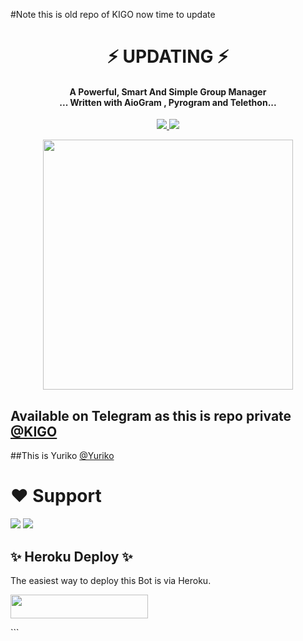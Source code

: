 #Note this is old repo of KIGO now time to update

<h1 align="center"><b> ⚡ UPDATING ⚡ </b></h1>

<h4 align="center">A Powerful, Smart And Simple Group Manager <br> ... Written with AioGram , Pyrogram and Telethon...</h4>
<p align='center'>
  <a href="https://www.python.org/" alt="made-with-python"> <img src="https://img.shields.io/badge/Made%20with-Python-1f425f.svg?style=flat-square&logo=python&color=blue" /> </a>
  <a href="https://github.com/AMANTYA1/YURIKO_2.0/graphs/commit-activity" alt="Maintenance"> <img src="https://img.shields.io/badge/Maintained%3F-yes-green.svg?style=flat-square" /> </a>
</p>

<p align="center"><a href="https://t.me/KIGO_OMFOBOt"><img src="(https://telegra.ph/file/e641d3dd2ccdce6a3d934.jpg)" width="400"></a></p>

## Available on Telegram as this is repo private [@KIGO](https://t.me/KIGO_OMFOBOt)

##This is Yuriko  [@Yuriko](https://t.me/Yurikobot)

# ❤️ Support
<a href="https://t.me/BotDuniyaXd"><img src="https://img.shields.io/badge/Join-Telegram%20Channel-red.svg?logo=Telegram"></a>
<a href="https://t.me/godzilla_chatting"><img src="https://img.shields.io/badge/Join-Telegram%20Group-blue.svg?logo=telegram"></a>


## ✨ Heroku Deploy ✨
The easiest way to deploy this Bot is via Heroku.

<p align="left"><a href="https://heroku.com/deploy?template=https://github.com/AMANTYA1/YURIKO_2.0"> <img src="https://img.shields.io/badge/Deploy%20To%20Heroku-black?style=for-the-badge&logo=heroku" width="220" height="38.45"/></a></p>
```

